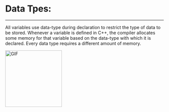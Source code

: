 # Data Tpes:
---

All variables use data-type during declaration to restrict the type of data to be stored. Whenever a variable is defined in C++, the compiler allocates some memory for that variable based on the data-type with which it is declared. Every data type requires a different amount of memory.

<img align="centre" height='180px' alt="GIF" src="https://media.giphy.com/media/RbDKaczqWovIugyJmW/giphy.gif" />